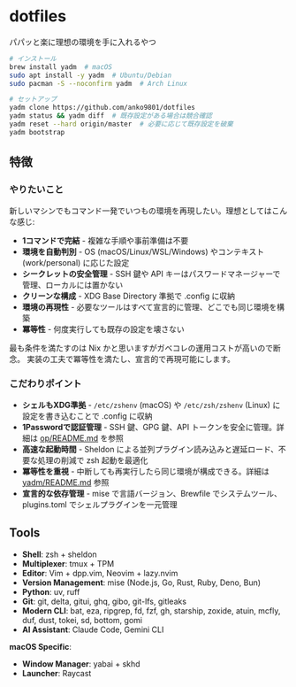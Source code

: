 # dotfiles

パパッと楽に理想の環境を手に入れるやつ

```bash
# インストール
brew install yadm  # macOS
sudo apt install -y yadm  # Ubuntu/Debian  
sudo pacman -S --noconfirm yadm  # Arch Linux

# セットアップ
yadm clone https://github.com/anko9801/dotfiles
yadm status && yadm diff  # 既存設定がある場合は競合確認
yadm reset --hard origin/master  # 必要に応じて既存設定を破棄
yadm bootstrap
```

## 特徴

### やりたいこと

新しいマシンでもコマンド一発でいつもの環境を再現したい。理想としてはこんな感じ:

- **1コマンドで完結** - 複雑な手順や事前準備は不要
- **環境を自動判別** - OS (macOS/Linux/WSL/Windows) やコンテキスト (work/personal) に応じた設定
- **シークレットの安全管理** - SSH 鍵や API キーはパスワードマネージャーで管理、ローカルには置かない
- **クリーンな構成** - XDG Base Directory 準拠で .config に収納
- **環境の再現性** - 必要なツールはすべて宣言的に管理、どこでも同じ環境を構築
- **冪等性** - 何度実行しても既存の設定を壊さない

最も条件を満たすのは Nix かと思いますがガベコレの運用コストが高いので断念。
実装の工夫で冪等性を満たし、宣言的で再現可能にします。


### こだわりポイント

- **シェルもXDG準拠** - `/etc/zshenv` (macOS) や `/etc/zsh/zshenv` (Linux) に設定を書き込むことで .config に収納
- **1Passwordで認証管理** - SSH 鍵、GPG 鍵、API トークンを安全に管理。詳細は [op/README.md](../.config/op/README.md) を参照
- **高速な起動時間** - Sheldon による並列プラグイン読み込みと遅延ロード、不要な処理の削減で zsh 起動を最適化
- **冪等性を重視** - 中断しても再実行したら同じ環境が構成できる。詳細は [yadm/README.md](../.config/yadm/README.md) 参照
- **宣言的な依存管理** - mise で言語バージョン、Brewfile でシステムツール、plugins.toml でシェルプラグインを一元管理

## Tools

- **Shell**: zsh + sheldon
- **Multiplexer**: tmux + TPM
- **Editor**: Vim + dpp.vim, Neovim + lazy.nvim
- **Version Management**: mise (Node.js, Go, Rust, Ruby, Deno, Bun)
- **Python**: uv, ruff
- **Git**: git, delta, gitui, ghq, gibo, git-lfs, gitleaks
- **Modern CLI**: bat, eza, ripgrep, fd, fzf, gh, starship, zoxide, atuin, mcfly, duf, dust, tokei, sd, bottom, gomi
- **AI Assistant**: Claude Code, Gemini CLI



**macOS Specific**:
- **Window Manager**: yabai + skhd
- **Launcher**: Raycast
